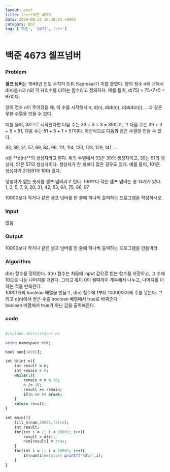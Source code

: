 ```yaml
---
layout: post
title: (c++)백준 4673 
date: 2020-08-22 16:38:23 +0900
category: BOJ
tag: ['백준', '4673', 'c++']
---
```


백준 4673 셀프넘버
=====

### Problem 

**셀프 넘버**는 1949년 인도 수학자 D.R. Kaprekar가 이름 붙였다. 양의 정수 n에 대해서 d(n)을 n과 n의 각 자리수를 더하는 함수라고 정의하자. 예를 들어, d(75) = 75+7+5 = 87이다.

양의 정수 n이 주어졌을 때, 이 수를 시작해서 n, d(n), d(d(n)), d(d(d(n))), ...과 같은 무한 수열을 만들 수 있다. 

예를 들어, 33으로 시작한다면 다음 수는 33 + 3 + 3 = 39이고, 그 다음 수는 39 + 3 + 9 = 51, 다음 수는 51 + 5 + 1 = 57이다. 이런식으로 다음과 같은 수열을 만들 수 있다.

33, 39, 51, 57, 69, 84, 96, 111, 114, 120, 123, 129, 141, ...

n을 **d(n)**의 생성자라고 한다. 위의 수열에서 33은 39의 생성자이고, 39는 51의 생성자, 51은 57의 생성자이다. 생성자가 한 개보다 많은 경우도 있다. 예를 들어, 101은 생성자가 2개(91과 100) 있다. 

생성자가 없는 숫자를 셀프 넘버라고 한다. 100보다 작은 셀프 넘버는 총 13개가 있다. 1, 3, 5, 7, 9, 20, 31, 42, 53, 64, 75, 86, 97

10000보다 작거나 같은 셀프 넘버를 한 줄에 하나씩 출력하는 프로그램을 작성하시오.   
   
      
### Input
없음   
     
### Output
10000보다 작거나 같은 셀프 넘버를 한 줄에 하나씩 출력하는 프로그램을 만들어라.
     
      
### Algorithm
d(n) 함수를 정의한다. d(n) 함수는 처음에 input 값으로 받는 함수를 저장하고, 그 수에 10으로 나눈 나머지를 더한다. 그리고 몫이 0이 될때까지 계속해서 나누고, 나머지를 더하는 것을 반복한다.    
10001개의 boolean 배열을 만들고, d(n) 함수에 1부터 10000까지에 수를 넣는다. 그리고 d(n)에서 얻은 수를 boolean 배열에서 true로 바꿔준다.     
boolean 배열에서 true가 아닌 값을 출력해준다.    

### code
```ruby

#include <bits/stdc++.h>

using namespace std;

bool num[10001];

int d(int n){
    int result = n;
    int remain = 0;
    while(1){
        remain = n % 10;
        n /= 10;        
        result += remain;
        if(n == 0) break;
    }
    return result;
}

int main(){
    fill_n(num,10001,false);
    int result;
    for(int i = 1; i < 10001; i++){
        result = d(i);
        num[result] = true;
    }
    for(int i = 1; i < 10001; i++){
        if(num[i]==false) printf("%d\n",i);
    }
}
```